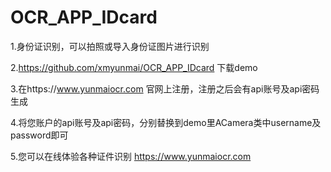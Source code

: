 # OCR_APP_IDcard

1.身份证识别，可以拍照或导入身份证图片进行识别

2.https://github.com/xmyunmai/OCR_APP_IDcard  下载demo

3.在https://www.yunmaiocr.com   官网上注册，注册之后会有api账号及api密码生成

4.将您账户的api账号及api密码，分别替换到demo里ACamera类中username及password即可

5.您可以在线体验各种证件识别  https://www.yunmaiocr.com



